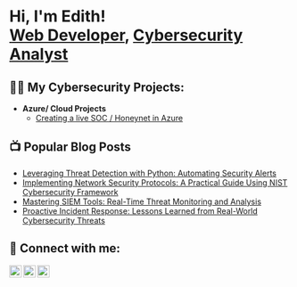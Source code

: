 <h1>Hi, I'm Edith! <br/><a href="https://trinitywebagency.com">Web Developer</a>, <a href="https://www.linkedin.com/in/forestal/">Cybersecurity Analyst</a></h1>

<h2>👨‍💻 My Cybersecurity Projects:</h2>

- <b>Azure/ Cloud Projects</b>
  - [Creating a live SOC / Honeynet in Azure](https://github.com/elforestal/azure-soc)

<h2>📺 Popular Blog Posts</h2>

- [Leveraging Threat Detection with Python: Automating Security Alerts](https://forestalsecurity.com/python-threat-detection-automation)
- [Implementing Network Security Protocols: A Practical Guide Using NIST Cybersecurity Framework](https://forestalsecurity.comne/network-security-nist-guide)
- [Mastering SIEM Tools: Real-Time Threat Monitoring and Analysis](https://forestalsecurity.com/siem-tools)
- [Proactive Incident Response: Lessons Learned from Real-World Cybersecurity Threats](https://forestalsecurity.com/incident-response-cyber-threats)

<h2> 🤳 Connect with me:</h2>

[<img align="left" alt="JoshMadakor | LinkedIn" width="22px" src="https://cdn.jsdelivr.net/npm/simple-icons@v3/icons/linkedin.svg" />][linkedin]
[<img align="left" alt="JoshMadakor | Instagram" width="22px" src="https://cdn.jsdelivr.net/npm/simple-icons@v3/icons/instagram.svg" />][instagram]
[<img align="left" alt="JoshMadakor | Wordpress" width="22px" src="https://cdn.jsdelivr.net/npm/simple-icons@v3/icons/wordpress.svg" />][wordpress]

[linkedin]: https://linkedin.com/in/forestal
[instagram]: https://www.instagram.com/fitforduty360
[wordpress]: https://www.forestalsecurity.com
